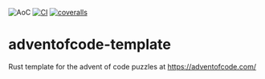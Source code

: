 ![AoC](https://img.shields.io/badge/AoC%20%E2%AD%90-13-yellow)
[![CI](https://github.com/lpenz/adventofcode-template/workflows/CI/badge.svg)](https://github.com/lpenz/adventofcode-template/actions)
[![coveralls](https://coveralls.io/repos/github/lpenz/adventofcode-template/badge.svg?branch=main)](https://coveralls.io/github/lpenz/adventofcode-template?branch=main)

# adventofcode-template

Rust template for the advent of code puzzles at https://adventofcode.com/
